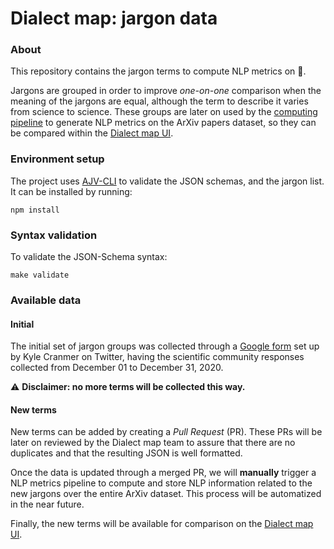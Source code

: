 # Dialect map: jargon data

### About
This repository contains the jargon terms to compute NLP metrics on 💬.

Jargons are grouped in order to improve _one-on-one_ comparison when the meaning of the
jargons are equal, although the term to describe it varies from science to science.
These groups are later on used by the [computing pipeline][dialect-map-computing]
to generate NLP metrics on the ArXiv papers dataset, so they can be compared within
the [Dialect map UI][dialect-map-ui].


### Environment setup
The project uses [AJV-CLI][ajv-cli-repository] to validate the JSON schemas, and the jargon list.
It can be installed by running:
```shell script
npm install
```


### Syntax validation
To validate the JSON-Schema syntax:
```shell script
make validate
```


### Available data

#### Initial
The initial set of jargon groups was collected through a [Google form][google-form-jargons]
set up by Kyle Cranmer on Twitter, having the scientific community responses collected
from December 01 to December 31, 2020.

⚠️ **Disclaimer: no more terms will be collected this way.**

#### New terms
New terms can be added by creating a _Pull Request_ (PR). These PRs will be later on reviewed
by the Dialect map team to assure that there are no duplicates and that the resulting JSON
is well formatted.

Once the data is updated through a merged PR, we will **manually** trigger a NLP metrics pipeline
to compute and store NLP information related to the new jargons over the entire ArXiv dataset.
This process will be automatized in the near future.

Finally, the new terms will be available for comparison on the [Dialect map UI][dialect-map-ui].


[ajv-cli-repository]: https://github.com/ajv-validator/ajv-cli
[dialect-map-computing]: https://github.com/dialect-map/dialect-map-computing
[dialect-map-ui]: https://github.com/dialect-map/dialect-map-ui
[google-form-jargons]: https://docs.google.com/forms/d/e/1FAIpQLScFC2BjIbd_WfY4ghCmZt_1QW5_tC8wZMoIa64vUWSxP9Xc9w/viewform
